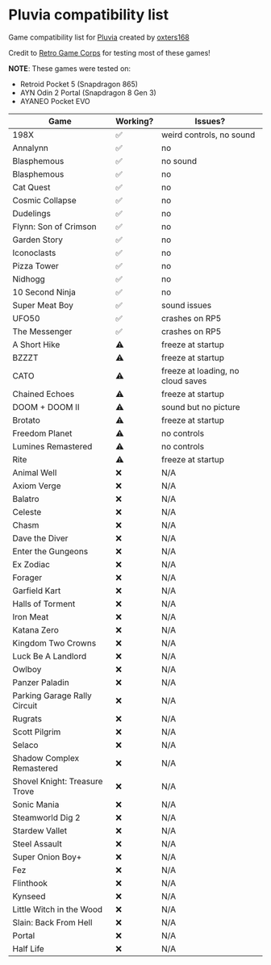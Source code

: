 # Pluvia compatibility list

Game compatibility list for [Pluvia](https://github.com/oxters168/Pluvia/tree/master) created by [oxters168](https://github.com/oxters168) 

Credit to [Retro Game Corps](https://www.youtube.com/@RetroGameCorps) for testing most of these games!

**NOTE**: These games were tested on:
- Retroid Pocket 5 (Snapdragon 865)
- AYN Odin 2 Portal (Snapdragon 8 Gen 3)
- AYANEO Pocket EVO

| Game  | Working? | Issues?
| ------------- | ------------- |--------------
|  198X| ✅ | weird controls, no sound |
|  Annalynn| ✅ | no |
|  Blasphemous| ✅ | no sound |
|  Blasphemous| ✅ | no |
|  Cat Quest| ✅ | no |
|  Cosmic Collapse| ✅ | no |
|  Dudelings| ✅ | no |
|  Flynn: Son of Crimson| ✅ | no |
|  Garden Story| ✅ | no |
|  Iconoclasts| ✅ | no |
|  Pizza Tower| ✅ | no |
|  Nidhogg| ✅ | no |
|  10 Second Ninja| ✅ | no |
|  Super Meat Boy| ✅ | sound issues |
|  UFO50| ✅ | crashes on RP5 |
|  The Messenger| ✅ | crashes on RP5 |
|  A Short Hike | ⚠️ | freeze at startup|
| BZZZT | ⚠️ | freeze at startup
| CATO | ⚠️ | freeze at loading, no cloud saves |
| Chained Echoes | ⚠️ | freeze at startup |
| DOOM + DOOM II | ⚠️ | sound but no picture|
| Brotato | ⚠️ | freeze at startup |
| Freedom Planet | ⚠️ | no controls |
| Lumines Remastered | ⚠️ | no controls |
| Rite | ⚠️ | freeze at startup|
| Animal Well | ❌ | N/A |
| Axiom Verge | ❌ | N/A |
| Balatro | ❌ | N/A |
| Celeste | ❌ | N/A |
| Chasm | ❌ | N/A |
| Dave the Diver | ❌ | N/A |
| Enter the Gungeons | ❌ | N/A |
| Ex Zodiac | ❌ | N/A |
| Forager | ❌ | N/A |
| Garfield Kart | ❌ | N/A |
| Halls of Torment | ❌ | N/A |
| Iron Meat | ❌ | N/A |
| Katana Zero | ❌ | N/A |
| Kingdom Two Crowns | ❌ | N/A |
| Luck Be A Landlord | ❌ | N/A |
| Owlboy | ❌ | N/A |
| Panzer Paladin | ❌ | N/A |
| Parking Garage Rally Circuit | ❌ | N/A |
| Rugrats | ❌ | N/A |
| Scott Pilgrim | ❌ | N/A |
| Selaco | ❌ | N/A |
| Shadow Complex Remastered | ❌ | N/A |
| Shovel Knight: Treasure Trove | ❌ | N/A |
| Sonic Mania | ❌ | N/A |
| Steamworld Dig 2 | ❌ | N/A |
| Stardew Vallet | ❌ | N/A |
| Steel Assault | ❌ | N/A |
| Super Onion Boy+ | ❌ | N/A |
| Fez | ❌ | N/A |
| Flinthook | ❌ | N/A |
| Kynseed | ❌ | N/A |
| Little Witch in the Wood | ❌ | N/A |
| Slain: Back From Hell | ❌ | N/A |
| Portal | ❌ | N/A |
| Half Life | ❌ | N/A |
